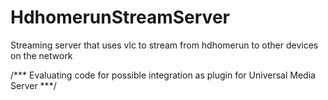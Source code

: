 HdhomerunStreamServer
=====================

Streaming server that uses vlc to stream from hdhomerun to other devices on the network

/*** Evaluating code for possible integration as plugin for Universal Media Server ***/
